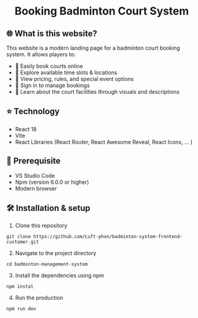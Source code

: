 <h1 align="center"> Booking Badminton Court System </h1>

## 🌐  What is this website?
This website is a modern landing page for a badminton court booking system. It allows players to:
- 📅 Easily book courts online<br>
- 📍 Explore available time slots & locations
- 🧾 View pricing, rules, and special event options
- 👤 Sign in to manage bookings
- 📸 Learn about the court facilities through visuals and descriptions 

## ⭐ Technology
- React 18
- Vite
- React Libraries (React Router, React Awesome Reveal, React Icons, ... )

## 📌 Prerequisite
- VS Studio Code
- Npm (version 6.0.0 or higher)
- Modern browser

## 🛠 Installation & setup
1. Clone this repository
```
git clone https://github.com/Luft-phon/badminton-system-frontend-customer.git
```
2. Navigate to the project directory
```
cd badminton-management-system
```
3. Install the dependencies using npm
```
npm instal
```
4. Run the production
```
npm run dev
```




